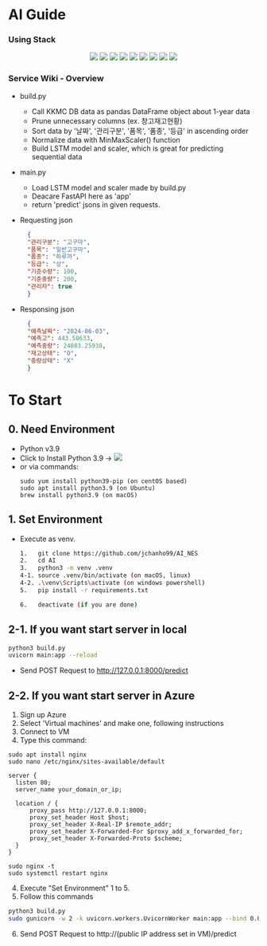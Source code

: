 # AI Guide
### Using Stack
<div align=center>
<img src="https://img.shields.io/badge/github-181717?style=for-the-badge&logo=github&logoColor=white">
<img src="https://img.shields.io/badge/notion-000000?style=for-the-badge&logo=notion&logoColor=white">
<img src="https://img.shields.io/badge/visualstudiocode-007ACC?style=for-the-badge&logo=visualstudiocode&logoColor=white">
<img src="https://img.shields.io/badge/postman-FF6C37?style=for-the-badge&logo=postman&logoColor=white">
<img src="https://img.shields.io/badge/Python-3776AB.svg?&style=for-the-badge&logo=Python&logoColor=white">
<img src="https://img.shields.io/badge/azure-61DAFB?style=for-the-badge&logo=azure&logoColor=white">
<img src="https://img.shields.io/badge/Tensorflow-FF8C00?style=for-the-badge&logo=azure&logoColor=white">
<img src="https://img.shields.io/badge/pandas-3776AB?style=for-the-badge&logo=azure&logoColor=white">
<img src="https://img.shields.io/badge/FastAPI-9ACD32?style=for-the-badge&logo=azure&logoColor=white">
</div>

### Service Wiki - Overview
- build.py
  - Call KKMC DB data as pandas DataFrame object about 1-year data
  - Prune unnecessary columns (ex. 창고재고현황)
  - Sort data by '날짜', '관리구분', '품목', '품종', '등급' in ascending order
  - Normalize data with MinMaxScaler() function
  - Build LSTM model and scaler, which is great for predicting sequential data

- main.py
  - Load LSTM model and scaler made by build.py
  - Deacare FastAPI here as 'app'
  - return 'predict' jsons in given requests.

- Requesting json
  ```json
    {
    "관리구분": "고구마",
    "품목": "일반고구마",
    "품종": "하루까",
    "등급": "상",
    "기준수량": 100,
    "기준중량": 200,
    "관리자": true
    }
  ```

- Responsing json
  ```json
    {
    "예측날짜": "2024-06-03",
    "예측고": 443.58633,
    "예측중량": 24083.25938,
    "재고상태": "O",
    "중량상태": "X"
    }
  ```

# To Start
## 0. Need Environment
- Python v3.9
- Click to Install Python 3.9 -> <a src=https://www.python.org/downloads/release/python-3918><img src="https://img.shields.io/badge/Python-3776AB.svg?&style=for-the-badge&logo=Python&logoColor=white"></a>
- or via commands:
  ```
  sudo yum install python39-pip (on centOS based)
  sudo apt install python3.9 (on Ubuntu)
  brew install python3.9 (on macOS)
  ```

## 1. Set Environment
- Execute as venv.
  ```bash
  1.   git clone https://github.com/jchanho99/AI_NES
  2.   cd AI
  3.   python3 -m venv .venv
  4-1. source .venv/bin/activate (on macOS, linux)
  4-2. .\venv\Scripts\activate (on windows powershell)
  5.   pip install -r requirements.txt
  
  6.   deactivate (if you are done)
  ```

## 2-1. If you want start server in local
```bash
python3 build.py
uvicorn main:app --reload
```
- Send POST Request to http://127.0.0.1:8000/predict

## 2-2. If you want start server in Azure
1. Sign up Azure
2. Select 'Virtual machines' and make one, following instructions
3. Connect to VM
4. Type this command:
  ```
  sudo apt install nginx
  sudo nano /etc/nginx/sites-available/default
  ```
  ```
  server {
    listen 80;
    server_name your_domain_or_ip;

    location / {
        proxy_pass http://127.0.0.1:8000;
        proxy_set_header Host $host;
        proxy_set_header X-Real-IP $remote_addr;
        proxy_set_header X-Forwarded-For $proxy_add_x_forwarded_for;
        proxy_set_header X-Forwarded-Proto $scheme;
    }
  }
  ```
  ```
  sudo nginx -t
  sudo systemctl restart nginx
  ```
4. Execute "Set Environment" 1 to 5.
5. Follow this commands
  ```bash
  python3 build.py
  sudo gunicorn -w 2 -k uvicorn.workers.UvicornWorker main:app --bind 0.0.0.0:8000
  ```
6. Send POST Request to http://(public IP address set in VM)/predict